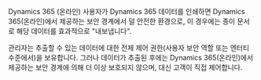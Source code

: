 Dynamics 365 (온라인) 사용자가 Dynamics 365 데이터를 인쇄하면 Dynamics 365(온라인)에서 제공하는 보안 경계에서 덜 안전한 환경으로, 이 경우에는 종이 문서로 해당 데이터를 효과적으로 "내보냅니다".  
  
 관리자는 추출할 수 있는 데이터에 대한 전체 제어 권한(사용자 보안 역할 또는 엔터티 수준에서)을 보유합니다. 그러나 데이터가 추출된 후에는 Dynamics 365(온라인)에서 제공하는 보안 경계에 의해 더 이상 보호되지 않으며, 대신 고객이 직접 제어합니다.